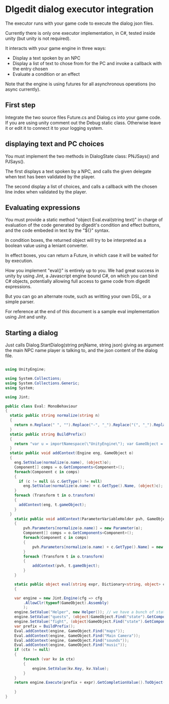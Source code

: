 # Dlgedit dialog executor integration

The executor runs with your game code to execute the dialog json files.

Currently there is only one executor implementation, in C#, tested inside unity (but unity is not required).

It interacts with your game engine in three ways:

   - Display a text spoken by an NPC
   - Display a list of text to chose from for the PC and invoke a callback with the entry chosen
   - Evaluate a condition or an effect

Note that the engine is using futures for all asynchronous operations (no async currently).

## First step

Integrate the two source files Future.cs and Dialog.cs into your game code.
If you are using unity comment out the Debug static class. Otherwise leave it or edit it to connect it to your logging system.

## displaying text and PC choices

You must implement the two methods in DialogState class: PNJSays() and PJSays().

The first displays a text spoken by a NPC, and calls the given delegate when text has been validated by the player.

The second display a list of choices, and calls a callback with the chosen line index when validated by the player.

## Evaluating expressions

You must provide a static method "object Eval.eval(string text)" in charge of evaluation of the code generated by dlgedit's condition and effect buttons, and the code embeded in text by the "${}" syntax.

In condition boxes, the returned object will try to be interpreted as a boolean value using a leniant converter.

In effect boxes, you can return a Future, in which case it will be waited for by execution.

How you implement "eval()" is entirely up to you. We had great success in unity by using Jint, a Javascript engine bound C#, on which you can bind C# objects, potentially allowing full access to game code from dlgedit expressions.

But you can go an alternate route, such as writting your own DSL, or a simple parser.


For reference at the end of this document is a sample eval implementation using Jint and unity.

## Starting a dialog

Just calls Dialog.StartDialog(string pnjName, string json) giving as argument the main NPC name player is talking to, and the json content of the dialog file.



```c#

using UnityEngine;

using System.Collections;
using System.Collections.Generic;
using System;

using Jint;

public class Eval: MonoBehaviour
{
  static public string normalize(string n)
  {
    return n.Replace(" ", "").Replace("-", "_").Replace("(", "_").Replace(")", "_");
  }
  static public string BuildPrefix()
  {
    return "var u = importNamespace(\"UnityEngine\"); var GameObject = u.GameObject;";
  }
  static public void addContext(Engine eng, GameObject o)
  {
    eng.SetValue(normalize(o.name), (object)o);
    Component[] comps = o.GetComponents<Component>();
    foreach(Component c in comps)
    {
      if (c != null && c.GetType() != null)
        eng.SetValue(normalize(o.name) + c.GetType().Name, (object)c);
    }
    foreach (Transform t in o.transform)
    {
      addContext(eng, t.gameObject);
    }
  }
	static public void addContext(ParameterVariableHolder pvh, GameObject o)
	{
		pvh.Parameters[normalize(o.name)] = new Parameter(o);
    	Component[] comps = o.GetComponents<Component>();
    	foreach(Component c in comps)
    	{
    		pvh.Parameters[normalize(o.name) + c.GetType().Name] = new Parameter(c);
    	}
    	foreach (Transform t in o.transform)
    	{
    		addContext(pvh, t.gameObject);
    	}
	}

	static public object eval(string expr, Dictionary<string, object> ctx = null)
	{

	var engine = new Jint.Engine(cfg => cfg
        .AllowClr(typeof(GameObject).Assembly)
        );
    engine.SetValue("Helper", new Helper()); // we have a bunch of static methods in here
    engine.SetValue("quests", (object)GameObject.Find("state").GetComponent<Quest>());
    engine.SetValue("fight", (object)GameObject.Find("state").GetComponent<Fight>());
    var prefix = BuildPrefix();
    Eval.addContext(engine, GameObject.Find("maps"));
    Eval.addContext(engine, GameObject.Find("Main Camera"));
    Eval.addContext(engine, GameObject.Find("sounds"));
    Eval.addContext(engine, GameObject.Find("music"));
    if (ctx != null)
    {
    	foreach (var kv in ctx)
    	{
    		engine.SetValue(kv.Key, kv.Value);
    	}
    }
    return engine.Execute(prefix + expr).GetCompletionValue().ToObject();
	
	}
}
```